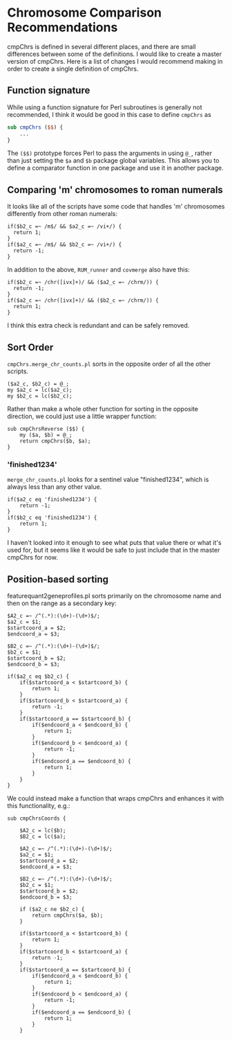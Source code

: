 Chromosome Comparison Recommendations
=====================================

cmpChrs is defined in several different places, and there are small differences between some of the definitions. I would like to create a master version of cmpChrs. Here is a list of changes I would recommend making in order to create a single definition of cmpChrs. 

Function signature
------------------

While using a function signature for Perl subroutines is generally not recommended, I think it would be good in this case to define `cmpChrs` as

```perl
sub cmpChrs ($$) {
    ...
}
```

The `($$)` prototype forces Perl to pass the arguments in using `@_`, rather than just setting the `$a` and `$b` package global variables. This allows you to define a comparator function in one package and use it in another package.

Comparing 'm' chromosomes to roman numerals
-------------------------------------------

It looks like all of the scripts have some code that handles 'm' chromosomes differently from other roman numerals:

    if($b2_c =~ /m$/ && $a2_c =~ /vi+/) {
      return 1;
    }
    if($a2_c =~ /m$/ && $b2_c =~ /vi+/) {
      return -1;
    }

In addition to the above, `RUM_runner` and `covmerge` also have this:

    if($b2_c =~ /chr([ivx]+)/ && ($a2_c =~ /chrm/)) {
      return -1;
    }
    if($a2_c =~ /chr([ivx]+)/ && ($b2_c =~ /chrm/)) {
      return 1;
    }

I think this extra check is redundant and can be safely removed.

Sort Order
----------

`cmpChrs.merge_chr_counts.pl` sorts in the opposite order of all the other scripts.

    ($a2_c, $b2_c) = @_;
    my $a2_c = lc($a2_c);
    my $b2_c = lc($b2_c);
     
Rather than make a whole other function for sorting in the opposite direction, we could just use a little wrapper function:

    sub cmpChrsReverse ($$) {
        my ($a, $b) = @_;
        return cmpChrs($b, $a);
    }

### 'finished1234'

`merge_chr_counts.pl` looks for a sentinel value "finished1234", which is always less than any other value.

    if($a2_c eq 'finished1234') {
        return -1;
    }
    if($b2_c eq 'finished1234') {
        return 1;
    }

I haven't looked into it enough to see what puts that value there or what it's used for, but it seems like it would be safe to just include that in the master cmpChrs for now.

Position-based sorting
----------------------

featurequant2geneprofiles.pl sorts primarily on the chromosome name and then on the range as a secondary key:

    $A2_c =~ /^(.*):(\d+)-(\d+)$/;
    $a2_c = $1;
    $startcoord_a = $2;
    $endcoord_a = $3;

    $B2_c =~ /^(.*):(\d+)-(\d+)$/;
    $b2_c = $1;
    $startcoord_b = $2;
    $endcoord_b = $3;

    if($a2_c eq $b2_c) {
        if($startcoord_a < $startcoord_b) {
            return 1;
        }
        if($startcoord_b < $startcoord_a) {
            return -1;
        }
        if($startcoord_a == $startcoord_b) {
            if($endcoord_a < $endcoord_b) {
                return 1;
            }
            if($endcoord_b < $endcoord_a) {
                return -1;
            }
            if($endcoord_a == $endcoord_b) {
                return 1;
            }
        }
    }

We could instead make a function that wraps cmpChrs and enhances it with this functionality, e.g.:

    sub cmpChrsCoords {
    
        $A2_c = lc($b);
        $B2_c = lc($a);

        $A2_c =~ /^(.*):(\d+)-(\d+)$/;
        $a2_c = $1;
        $startcoord_a = $2;
        $endcoord_a = $3;

        $B2_c =~ /^(.*):(\d+)-(\d+)$/;
        $b2_c = $1;
        $startcoord_b = $2;
        $endcoord_b = $3;

        if ($a2_c ne $b2_c) {
            return cmpChrs($a, $b);
        }

        if($startcoord_a < $startcoord_b) {
            return 1;
        }
        if($startcoord_b < $startcoord_a) {
            return -1;
        }
        if($startcoord_a == $startcoord_b) {
            if($endcoord_a < $endcoord_b) {
                return 1;
            }
            if($endcoord_b < $endcoord_a) {
                return -1;
            }
            if($endcoord_a == $endcoord_b) {
                return 1;
            }
        }

     

